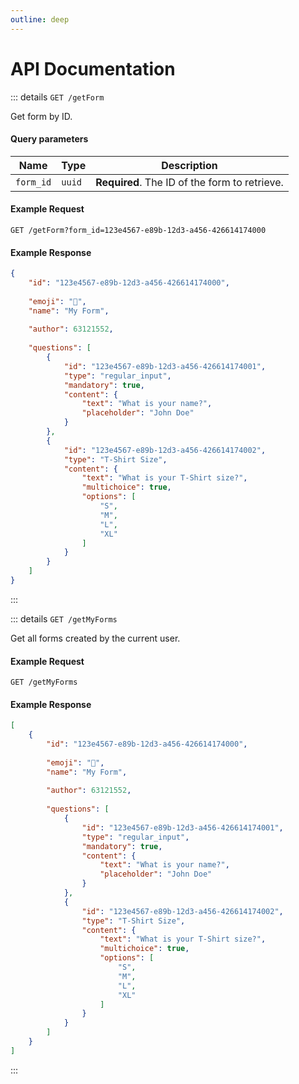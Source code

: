 ```yaml
---
outline: deep
---
```


# API Documentation


::: details `GET /getForm`

Get form by ID.

#### Query parameters

| Name      | Type   | Description                                   |
|-----------|--------|-----------------------------------------------|
| `form_id` | `uuid` | **Required**. The ID of the form to retrieve. |

#### Example Request

```http request
GET /getForm?form_id=123e4567-e89b-12d3-a456-426614174000
```

#### Example Response

```json
{
    "id": "123e4567-e89b-12d3-a456-426614174000",
    
    "emoji": "📝",
    "name": "My Form",
    
    "author": 63121552,
    
    "questions": [
        {
            "id": "123e4567-e89b-12d3-a456-426614174001",
            "type": "regular_input",
            "mandatory": true,
            "content": {
                "text": "What is your name?",
                "placeholder": "John Doe"
            }
        },
        {
            "id": "123e4567-e89b-12d3-a456-426614174002",
            "type": "T-Shirt Size",
            "content": {
                "text": "What is your T-Shirt size?",
                "multichoice": true,
                "options": [
                    "S",
                    "M",
                    "L",
                    "XL"
                ]
            }
        }
    ] 
}
```

:::

::: details `GET /getMyForms`

Get all forms created by the current user.

#### Example Request

```http request
GET /getMyForms
```

#### Example Response

```json
[
    {
        "id": "123e4567-e89b-12d3-a456-426614174000",
        
        "emoji": "📝",
        "name": "My Form",
        
        "author": 63121552,
        
        "questions": [
            {
                "id": "123e4567-e89b-12d3-a456-426614174001",
                "type": "regular_input",
                "mandatory": true,
                "content": {
                    "text": "What is your name?",
                    "placeholder": "John Doe"
                }
            },
            {
                "id": "123e4567-e89b-12d3-a456-426614174002",
                "type": "T-Shirt Size",
                "content": {
                    "text": "What is your T-Shirt size?",
                    "multichoice": true,
                    "options": [
                        "S",
                        "M",
                        "L",
                        "XL"
                    ]
                }
            }
        ] 
    }
]
```

:::